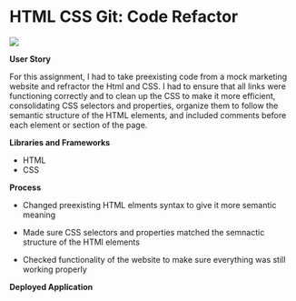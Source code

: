# HTML CSS Git: Code Refactor
 <img src= "assets/images/digital-marketing-meeting.jpg">
 
 **User Story**

 For this assignment, I had to take preexisting code from a mock marketing website and refractor the Html and CSS. I had to ensure   that all links were functioning correctly and  to clean up the CSS to make it more efficient, consolidating CSS selectors and properties, organize them to follow the semantic structure of the HTML elements, and included comments before each element or section of the page.

 

 **Libraries and Frameworks**


- HTML
- CSS


 **Process**
-  Changed preexisting HTML elments syntax to give it more semantic meaning
-  Made sure CSS selectors and properties matched  the semnactic structure of the HTMl elements

-  Checked functionality of the website to make sure everything was still working properly

**Deployed Application**


